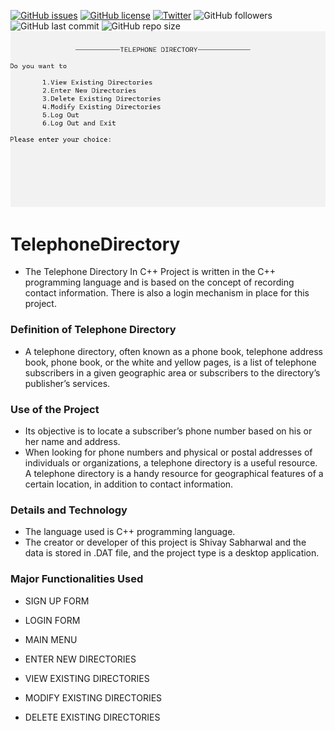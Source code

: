 [![GitHub issues](https://img.shields.io/github/issues/ShivaySabharwal/TelephoneDirectory)](https://github.com/ShivaySabharwal/TelephoneDirectory/issues) [![GitHub license](https://img.shields.io/github/license/ShivaySabharwal/TelephoneDirectory)](https://github.com/ShivaySabharwal/TelephoneDirectory/blob/main/LICENSE) [![Twitter](https://img.shields.io/twitter/url?style=social&url=https%3A%2F%2Ftwitter.com%2FHaSh_0001)](https://twitter.com/intent/tweet?text=Wow:&url=https%3A%2F%2Fgithub.com%2FShivaySabharwal%2FTelephoneDirectory) ![GitHub followers](https://img.shields.io/github/followers/ShivaySabharwal?style=social) ![GitHub last commit](https://img.shields.io/github/last-commit/ShivaySabharwal/TelephoneDirectory) ![GitHub repo size](https://img.shields.io/github/repo-size/ShivaySabharwal/TelephoneDirectory)
![TelePhone](/Images/tele1.png?raw=true "TelePhone Directory")

# TelephoneDirectory

- The Telephone Directory In C++ Project is written in the C++ programming language and is based on the concept of recording contact information. There is also a login mechanism in place for this project.

### Definition of Telephone Directory

- A telephone directory, often known as a phone book, telephone address book, phone book, or the white and yellow pages, is a list of telephone subscribers in a given geographic area or subscribers to the directory’s publisher’s services.

### Use of the Project

- Its objective is to locate a subscriber’s phone number based on his or her name and address.
- When looking for phone numbers and physical or postal addresses of individuals or organizations, a telephone directory is a useful resource. A telephone directory is a handy resource for geographical features of a certain location, in addition to contact information.

### Details and Technology

- The language used is C++ programming language.
- The creator or developer of this project is Shivay Sabharwal and the data is stored in .DAT file, and the project type is a desktop application.

### Major Functionalities Used

- SIGN UP FORM

- LOGIN FORM

- MAIN MENU

- ENTER NEW DIRECTORIES

- VIEW EXISTING DIRECTORIES

- MODIFY EXISTING DIRECTORIES

- DELETE EXISTING DIRECTORIES
